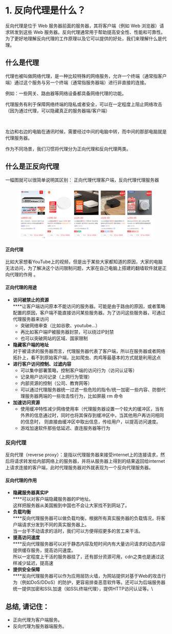 # 1. 反向代理是什么？

反向代理是位于 Web 服务器前面的服务器，其将客户端（例如 Web 浏览器）请求转发到这些 Web 服务器。反向代理通常用于帮助提高安全性、性能和可靠性。为了更好地理解反向代理的工作原理以及它可以提供的好处，我们来理解什么是代理。

## **什么是代理**

代理也被叫做网络代理，是一种比较特殊的网络服务，允许一个终端（通常指客户端）通过这个服务与另一个终端（通常指服务器端）进行非直接的连接。

例如：一些网关、路由器等网络设备都具备网络代理的功能。

代理服务有利于保障网络终端的隐私或者安全，可以在一定程度上阻止网络攻击（因为通过代理，可以隐藏真正的服务器端/客户端）

<figure><img src="https://picx.zhimg.com/80/v2-c39a0da2133aa5689020a317962ac6a0_720w.webp?source=1940ef5c" alt=""><figcaption></figcaption></figure>

左边和右边的电脑在通讯时候，需要经过中间的电脑中转，而中间的那部电脑就是代理服务器。

作为不同场景，我们习惯将代理分为正向代理和反向代理两类。

## **什么是正反向代理**

一幅图就可以很简单说明其区别： 正向代理代理客户端，反向代理代理服务器

<figure><img src=".gitbook/assets/image.png" alt=""><figcaption></figcaption></figure>

#### **正向代理** <a href="#e6-ad-a3-e5-90-91-e4-bb-a3-e7-90-86-e7-9a-84-e7-94-a8-e9-80-94" id="e6-ad-a3-e5-90-91-e4-bb-a3-e7-90-86-e7-9a-84-e7-94-a8-e9-80-94"></a>

比如大家想看YouTube上的视频，但是出于某些大家都知道的原因，大家的电脑无法访问，为了解决这个访问限制问题，大家在自己电脑上搭建的翻墙软件就是正向代理的作用 。

#### **正向代理的用途** <a href="#e6-ad-a3-e5-90-91-e4-bb-a3-e7-90-86-e7-9a-84-e7-94-a8-e9-80-94" id="e6-ad-a3-e5-90-91-e4-bb-a3-e7-90-86-e7-9a-84-e7-94-a8-e9-80-94"></a>

* **访问被禁止的资源**\
  ****让客户端访问原本不能访问的服务器。可能是由于路由的原因，或者策略配置的原因，客户端不能直接访问某些服务器。为了访问这些服务器，可通过代理服务器来访问
  * 突破网络审查（比如谷歌、youtube…）
  * 再比如客户端IP被服务器封禁，可以绕过IP封禁
  * 也可以突破网站的区域、国家限制
* **隐藏客户端的地址**\
  对于被请求的服务器而言，代理服务器代表了客户端，所以在服务器或者网络拓扑上，看不到原始客户端，比如爬虫、肉鸡等最基本的方式就是利用这点
* **进行客户访问控制、过滤内容**
  * 可以集中部署策略，控制客户端的访问行为（访问认证等）
  * 记录用户访问记录（上网行为管理）
  * 内部资源的控制（公司、教育网等）
  * 可以通过代理服务器统一过滤一些危险的指令/统一加密一些内容、防御代理服务器两端的一些攻击性行为，比如屏蔽 rm 命令
* **加速访问资源**
  * 使用缓冲特性减少网络使用率（代理服务器设置一个较大的缓冲区，当有外界的信息通过时，同时也将其保存到缓冲区中，当其他用户再访问相同的信息时， 则直接由缓冲区中取出信息，传给用户，以提高访问速度。
  * 游戏加速软件那些低延迟、直连服务器等行为

### **反向代理** <a href="#e5-8f-8d-e5-90-91-e4-bb-a3-e7-90-86" id="e5-8f-8d-e5-90-91-e4-bb-a3-e7-90-86"></a>

反向代理（reverse proxy）：是指以代理服务器来接受internet上的连接请求，然后将请求转发给内部网络上的服务器，并将从服务器上得到的结果返回给internet上请求连接的客户端，此时代理服务器对外就表现为一个反向代理服务器。

#### 反向代理的作用

* **隐藏服务器真实IP**\
  ****可以对客户端隐藏服务器的IP地址。\
  这样把服务器从美国搬到中国也不会让大家找不到网站了。
* **负载均衡**\
  ****反向代理服务器可以做负载均衡，根据所有真实服务器的负载情况，将客户端请求分发到不同的真实服务器上。\
  当一台干不动请求的活时，我们可以方便得招更多的苦工来干活。
* **提高访问速度**\
  ****反向代理服务器可以对于静态内容及短时间内有大量访问请求的动态内容提供缓存服务，提高访问速度。\
  所以一定程度上干活的服务器挂了，还有部分资源可用，cdn之类也是通过这样减少延迟，提高速
* **提供安全保障**\
  ****反向代理服务器可以作为应用层防火墙，为网站提供对基于Web的攻击行为（例如DoS/DDoS）的防护，更容易排查恶意软件等。还可以为后端服务器统一提供加密和SSL加速（如SSL终端代理），提供HTTP访问认证等。\


## **总结,** 请记住：

* 正向代理为客户端服务。
* 反向代理为服务器端服务。
